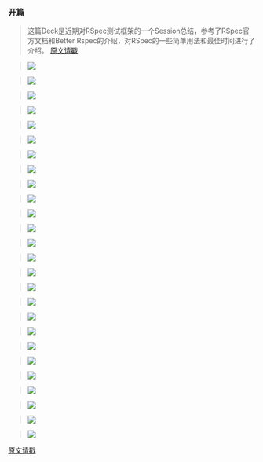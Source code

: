 ### 开篇

>这篇Deck是近期对RSpec测试框架的一个Session总结，参考了RSpec官方文档和Better Rspec的介绍，对RSpec的一些简单用法和最佳时间进行了介绍。
[原文请戳](https://kkkkkxiaofei.github.io/jekyll/update/2016/05/18/rspec.html)


>![](https://kkkkkxiaofei.github.io/img/RSpec/RSpec.001.jpeg)

>![](https://kkkkkxiaofei.github.io/img/RSpec/RSpec.002.jpeg)

>![](https://kkkkkxiaofei.github.io/img/RSpec/RSpec.003.jpeg)

>![](https://kkkkkxiaofei.github.io/img/RSpec/RSpec.004.jpeg)

>![](https://kkkkkxiaofei.github.io/img/RSpec/RSpec.005.jpeg)

>![](https://kkkkkxiaofei.github.io/img/RSpec/RSpec.006.jpeg)

>![](https://kkkkkxiaofei.github.io/img/RSpec/RSpec.007.jpeg)

>![](https://kkkkkxiaofei.github.io/img/RSpec/RSpec.008.jpeg)

>![](https://kkkkkxiaofei.github.io/img/RSpec/RSpec.009.jpeg)

>![](https://kkkkkxiaofei.github.io/img/RSpec/RSpec.010.jpeg)

>![](https://kkkkkxiaofei.github.io/img/RSpec/RSpec.011.jpeg)

>![](https://kkkkkxiaofei.github.io/img/RSpec/RSpec.012.jpeg)

>![](https://kkkkkxiaofei.github.io/img/RSpec/RSpec.013.jpeg)

>![](https://kkkkkxiaofei.github.io/img/RSpec/RSpec.014.jpeg)

>![](https://kkkkkxiaofei.github.io/img/RSpec/RSpec.015.jpeg)

>![](https://kkkkkxiaofei.github.io/img/RSpec/RSpec.016.jpeg)

>![](https://kkkkkxiaofei.github.io/img/RSpec/RSpec.017.jpeg)

>![](https://kkkkkxiaofei.github.io/img/RSpec/RSpec.018.jpeg)

>![](https://kkkkkxiaofei.github.io/img/RSpec/RSpec.019.jpeg)

>![](https://kkkkkxiaofei.github.io/img/RSpec/RSpec.020.jpeg)

>![](https://kkkkkxiaofei.github.io/img/RSpec/RSpec.021.jpeg)

>![](https://kkkkkxiaofei.github.io/img/RSpec/RSpec.022.jpeg)

>![](https://kkkkkxiaofei.github.io/img/RSpec/RSpec.023.jpeg)

>![](https://kkkkkxiaofei.github.io/img/RSpec/RSpec.024.jpeg)

>![](https://kkkkkxiaofei.github.io/img/RSpec/RSpec.025.jpeg)

>![](https://kkkkkxiaofei.github.io/img/RSpec/RSpec.026.jpeg)

[原文请戳](https://kkkkkxiaofei.github.io/jekyll/update/2016/05/18/rspec.html)